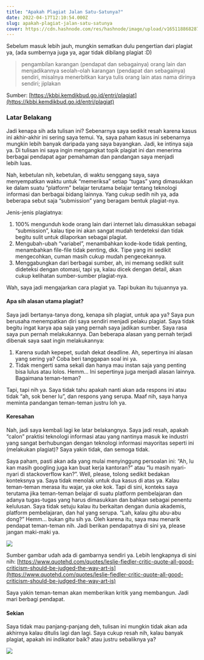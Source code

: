 ```yaml
---
title: "Apakah Plagiat Jalan Satu-Satunya?"
date: 2022-04-17T12:10:54.000Z
slug: apakah-plagiat-jalan-satu-satunya
cover: https://cdn.hashnode.com/res/hashnode/image/upload/v1651188682871/-gNZAHLQC.jpeg
---
```


Sebelum masuk lebih jauh, mungkin sematkan dulu pengertian dari plagiat ya, (ada sumbernya juga ya, agar tidak dibilang plagiat :D)

> pengambilan karangan (pendapat dan sebagainya) orang lain dan menjadikannya seolah-olah karangan (pendapat dan sebagainya) sendiri, misalnya menerbitkan karya tulis orang lain atas nama dirinya sendiri; jiplakan

Sumber: [https://kbbi.kemdikbud.go.id/entri/plagiat](https://kbbi.kemdikbud.go.id/entri/plagiat)

### Latar Belakang

Jadi kenapa sih ada tulisan ini? Sebenarnya saya sedikit resah karena kasus ini akhir-akhir ini sering saya temui. Ya, saya paham kasus ini sebenarnya mungkin lebih banyak daripada yang saya bayangkan. Jadi, ke intinya saja ya. Di tulisan ini saya ingin mengangkat topik plagiat ini dan menerima berbagai pendapat agar pemahaman dan pandangan saya menjadi lebih luas.

Nah, kebetulan nih, kebetulan, di waktu senggang saya, saya menyempatkan waktu untuk “memeriksa” setiap “tugas” yang dimasukkan ke dalam suatu “platform” belajar terutama belajar tentang teknologi informasi dan berbagai bidang lainnya. Yang cukup sedih nih ya, ada beberapa sebut saja “submission” yang beragam bentuk plagiat-nya.

Jenis-jenis plagiatnya:

1.  100% mengunduh kode orang lain dari internet lalu dimasukkan sebagai “submission”, kalau tipe ini akan sangat mudah terdeteksi dan tidak begitu sulit untuk dilaporkan sebagai plagiat.
2.  Mengubah-ubah “variabel”, menambahkan kode-kode tidak penting, menambahkan file-file tidak penting, dkk. Tipe yang ini sedikit mengecohkan, cuman masih cukup mudah pengecekannya.
3.  Menggabungkan dari berbagai sumber, ah, ini memang sedikit sulit dideteksi dengan otomasi, tapi ya, kalau dicek dengan detail, akan cukup kelihatan sumber-sumber plagiat-nya.

Wah, saya jadi mengajarkan cara plagiat ya. Tapi bukan itu tujuannya ya.

#### Apa sih alasan utama plagiat?

Saya jadi bertanya-tanya dong, kenapa sih plagiat, untuk apa ya? Saya pun berusaha menempatkan diri saya sendiri menjadi pelaku plagiat. Saya tidak begitu ingat karya apa saja yang pernah saya jadikan sumber. Saya rasa saya pun pernah melakukannya. Dan beberapa alasan yang pernah terjadi dibenak saya saat ingin melakukannya:

1.  Karena sudah kepepet, sudah dekat deadline. Ah, sepertinya ini alasan yang sering ya? Coba beri tanggapan soal ini ya.
2.  Tidak mengerti sama sekali dan hanya mau instan saja yang penting bisa lulus atau lolos. Hemm… Ini sepertinya juga menjadi alasan lainnya. Bagaimana teman-teman?

Tapi, tapi nih ya. Saya tidak tahu apakah nanti akan ada respons ini atau tidak “ah, sok bener lu”, dan respons yang serupa. Maaf nih, saya hanya meminta pandangan teman-teman justru loh ya.

#### Keresahan

Nah, jadi saya kembali lagi ke latar belakangnya. Saya jadi resah, apakah “calon” praktisi teknologi informasi atau yang nantinya masuk ke industri yang sangat berhubungan dengan teknologi informasi mayoritas seperti ini (melakukan plagiat)? Saya yakin tidak, dan semoga tidak.

Saya paham, pasti akan ada yang mulai menyinggung persoalan ini: “Ah, lu kan masih googling juga kan buat kerja kantoran?” atau “lu masih nyari-nyari di stackoverflow kan?”. Well, please, tolong sedikit bedakan konteksnya ya. Saya tidak menolak untuk dua kasus di atas ya. Kalau teman-teman merasa itu wajar, ya oke kok. Tapi di sini, konteks saya terutama jika teman-teman belajar di suatu platform pembelajaran dan adanya tugas-tugas yang harus dimasukkan dan bahkan sebagai penentu kelulusan. Saya tidak setuju kalau itu berkaitan dengan dunia akademis, platform pembelajaran, dan hal yang serupa. “Lah, kalau gitu abu-abu dong?” Hemm… bukan gitu sih ya. Oleh karena itu, saya mau menarik pendapat teman-teman nih. Jadi berikan pendapatnya di sini ya, please jangan maki-maki ya.

![](https://cdn.hashnode.com/res/hashnode/image/upload/v1651188680215/XJ89v7I5I.jpeg)

Sumber gambar udah ada di gambarnya sendiri ya. Lebih lengkapnya di sini nih: [https://www.quotehd.com/quotes/leslie-fiedler-critic-quote-all-good-criticism-should-be-judged-the-way-art-is](https://www.quotehd.com/quotes/leslie-fiedler-critic-quote-all-good-criticism-should-be-judged-the-way-art-is)

Saya yakin teman-teman akan memberikan kritik yang membangun. Jadi mari berbagi pendapat.

#### Sekian

Saya tidak mau panjang-panjang deh, tulisan ini mungkin tidak akan ada akhirnya kalau ditulis lagi dan lagi. Saya cukup resah nih, kalau banyak plagiat, apakah ini indikator baik? atau justru sebaliknya ya?

![](https://cdn.hashnode.com/res/hashnode/image/upload/v1651188681756/UJDupHRih.gif)